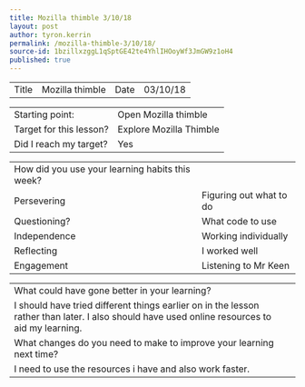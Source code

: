 ```yaml
---
title: Mozilla thimble 3/10/18
layout: post
author: tyron.kerrin
permalink: /mozilla-thimble-3/10/18/
source-id: 1bzillxzggL1qSptGE42te4YhlIHOoyWf3JmGW9z1oH4
published: true
---
```

<table>
  <tr>
    <td>Title</td>
    <td>Mozilla thimble</td>
    <td>Date</td>
    <td>03/10/18</td>
  </tr>
</table>


<table>
  <tr>
    <td>Starting point:</td>
    <td>Open Mozilla thimble</td>
  </tr>
  <tr>
    <td>Target for this lesson?</td>
    <td>Explore Mozilla Thimble</td>
  </tr>
  <tr>
    <td>Did I reach my target? </td>
    <td>Yes</td>
  </tr>
</table>


<table>
  <tr>
    <td>How did you use your learning habits this week?</td>
    <td></td>
  </tr>
  <tr>
    <td>Persevering</td>
    <td>Figuring out what to do</td>
  </tr>
  <tr>
    <td>Questioning?</td>
    <td>What code to use</td>
  </tr>
  <tr>
    <td>Independence</td>
    <td>Working individually</td>
  </tr>
  <tr>
    <td>Reflecting</td>
    <td>I worked well</td>
  </tr>
  <tr>
    <td>Engagement</td>
    <td>Listening to Mr Keen</td>
  </tr>
</table>


<table>
  <tr>
    <td>What could have gone better in your learning?</td>
    <td></td>
  </tr>
  <tr>
    <td>I should have tried different things earlier on in the lesson rather than later. I also should have used online resources to aid my learning.</td>
    <td></td>
  </tr>
  <tr>
    <td>What changes do you need to make to improve your learning next time?</td>
    <td></td>
  </tr>
  <tr>
    <td>I need to use the resources i have and also work faster.</td>
    <td></td>
  </tr>
</table>


